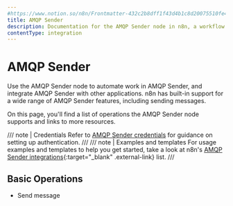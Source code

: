 ```yaml
---
#https://www.notion.so/n8n/Frontmatter-432c2b8dff1f43d4b1c8d20075510fe4
title: AMQP Sender
description: Documentation for the AMQP Sender node in n8n, a workflow automation platform. Includes details of operations and configuration, and links to examples and credentials information.
contentType: integration
---
```


# AMQP Sender

Use the AMQP Sender node to automate work in AMQP Sender, and integrate AMQP Sender with other applications. n8n has built-in support for a wide range of AMQP Sender features, including sending messages.

On this page, you'll find a list of operations the AMQP Sender node supports and links to more resources.

/// note | Credentials
Refer to [AMQP Sender credentials](/integrations/builtin/credentials/amqp/) for guidance on setting up authentication. 
///
/// note | Examples and templates
For usage examples and templates to help you get started, take a look at n8n's [AMQP Sender integrations](https://n8n.io/integrations/amqp-sender/){:target="_blank" .external-link} list.
///
## Basic Operations

- Send message
